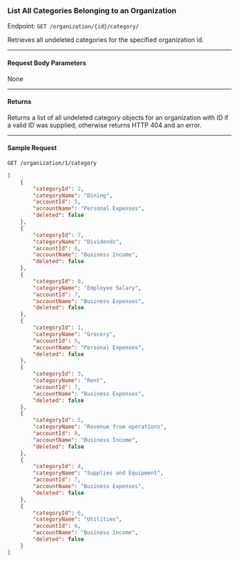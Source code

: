 ### List All Categories Belonging to an Organization
Endpoint: `GET /organization/{id}/category/`

Retrieves all undeleted categories for the specified organization id.
___

#### Request Body Parameters
None
___
#### Returns
Returns a list of all undeleted category objects for an organization with ID if a valid ID was supplied, otherwise returns HTTP 404 and an error.

___

#### Sample Request
`GET /organization/1/category`
<br/>


```json
[
    {
        "categoryId": 2,
        "categoryName": "Dining",
        "accountId": 5,
        "accountName": "Personal Expenses",
        "deleted": false
    },
    {
        "categoryId": 7,
        "categoryName": "Dividends",
        "accountId": 8,
        "accountName": "Business Income",
        "deleted": false
    },
    {
        "categoryId": 8,
        "categoryName": "Employee Salary",
        "accountId": 7,
        "accountName": "Business Expenses",
        "deleted": false
    },
    {
        "categoryId": 1,
        "categoryName": "Grocery",
        "accountId": 5,
        "accountName": "Personal Expenses",
        "deleted": false
    },
    {
        "categoryId": 3,
        "categoryName": "Rent",
        "accountId": 7,
        "accountName": "Business Expenses",
        "deleted": false
    },
    {
        "categoryId": 5,
        "categoryName": "Revenue from operations",
        "accountId": 8,
        "accountName": "Business Income",
        "deleted": false
    },
    {
        "categoryId": 4,
        "categoryName": "Supplies and Equipment",
        "accountId": 7,
        "accountName": "Business Expenses",
        "deleted": false
    },
    {
        "categoryId": 6,
        "categoryName": "Utilities",
        "accountId": 8,
        "accountName": "Business Income",
        "deleted": false
    }
]
```